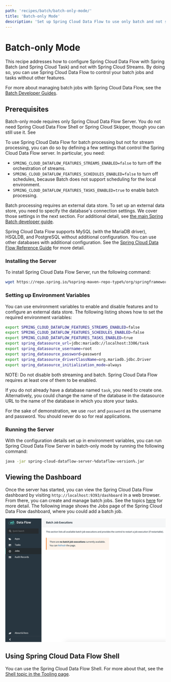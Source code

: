 ```yaml
---
path: 'recipes/batch/batch-only-mode/'
title: 'Batch-only Mode'
description: 'Set up Spring Cloud Data Flow to use only batch and not streams'
---
```


# Batch-only Mode

This recipe addresses how to configure Spring Cloud Data Flow with Spring Batch (and Spring Cloud Task) and not with Spring Cloud Streams. By doing so, you can use Spring Cloud Data Flow to control your batch jobs and tasks without other features.

For more about managing batch jobs with Spring Cloud Data Flow, see the [Batch Developer Guides](%currentPath%/feature-guides/batch/).

## Prerequisites

Batch-only mode requires only Spring Cloud Data Flow Server. You do not need Spring Cloud Data Flow Shell or Spring Cloud Skipper, though you can still use it. See

To use Spring Cloud Data Flow for batch processing but not for stream processing, you can do so by defining a few settings that control the Spring Cloud Data Flow server. In particular, you need:

- `SPRING_CLOUD_DATAFLOW_FEATURES_STREAMS_ENABLED=false` to turn off the orchestration of streams.
- `SPRING_CLOUD_DATAFLOW_FEATURES_SCHEDULES_ENABLED=false` to turn off schedules, because Batch does not support scheduling for the local environment.
- `SPRING_CLOUD_DATAFLOW_FEATURES_TASKS_ENABLED=true` to enable batch processing.

Batch processing requires an external data store. To set up an external data store, you need to specify the database's connection settings. We cover those settings in the next section. For additional detail, see [the main Spring Batch developer guide](%currentPath%/batch-developer-guides/batch/spring-batch/#local).

Spring Cloud Data Flow supports MySQL (with the MariaDB driver), HSQLDB, and PostgreSQL without additional configuration. You can use other databases with additional configuration. See the [Spring Cloud Data Flow Reference Guide](https://docs.spring.io/spring-cloud-dataflow/docs/2.5.0.BUILD-SNAPSHOT/reference/htmlsingle/#configuration-kubernetes-rdbms) for more detail.

### Installing the Server

To install Spring Cloud Data Flow Server, run the following command:

```bash
wget https://repo.spring.io/%spring-maven-repo-type%/org/springframework/cloud/spring-cloud-dataflow-server/%dataflow-version%/spring-cloud-dataflow-server-%dataflow-version%.jar
```

### Setting up Environment Variables

You can use environment variables to enable and disable features and to configure an external data store. The following listing shows how to set the required environment variables:

```bash
export SPRING_CLOUD_DATAFLOW_FEATURES_STREAMS_ENABLED=false
export SPRING_CLOUD_DATAFLOW_FEATURES_SCHEDULES_ENABLED=false
export SPRING_CLOUD_DATAFLOW_FEATURES_TASKS_ENABLED=true
export spring_datasource_url=jdbc:mariadb://localhost:3306/task
export spring_datasource_username=root
export spring_datasource_password=password
export spring_datasource_driverClassName=org.mariadb.jdbc.Driver
export spring_datasource_initialization_mode=always
```

NOTE: Do not disable both streaming and batch. Spring Cloud Data Flow requires at least one of them to be enabled.

If you do not already have a database named `task`, you need to create one. Alternatively, you could change the name of the database in the datasource URL to the name of the database in which you store your tasks.

For the sake of demonstration, we use `root` and `password` as the username and password. You should never do so for real applications.

### Running the Server

With the configuration details set up in environment variables, you can run Spring Cloud Data Flow Server in batch-only mode by running the following command:

```bash
java -jar spring-cloud-dataflow-server-%dataflow-version%.jar
```

## Viewing the Dashboard

Once the server has started, you can view the Spring Cloud Data Flow dashboard by visiting `http://localhost:9393/dashboard` in a web browser. From there, you can create and manage batch jobs. See the topics [here](%currentPath%/feature-guides/batch/) for more detail.
The following image shows the Jobs page of the Spring Cloud Data Flow dashboard, where you could add a batch job.

![Spring Cloud Data Flow Batch Page](images/Spring_Cloud_Data_Flow_Batch.png)

## Using Spring Cloud Data Flow Shell

You can use the Spring Cloud Data Flow Shell. For more about that, see the [Shell topic in the Tooling page](%currentPath%/concepts/tooling/#shell).
